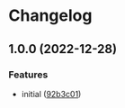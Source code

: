 # Changelog

## 1.0.0 (2022-12-28)


### Features

* initial ([92b3c01](https://github.com/cobraz/actions-parsers/commit/92b3c01494eb2f0bb91b1f29c3086324cfb165fd))

